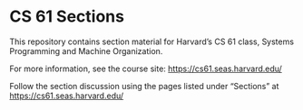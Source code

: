 CS 61 Sections
==============

This repository contains section material for Harvard’s CS 61 class,
Systems Programming and Machine Organization.

For more information, see the course site:
https://cs61.seas.harvard.edu/

Follow the section discussion using the pages listed under “Sections”
at https://cs61.seas.harvard.edu/
